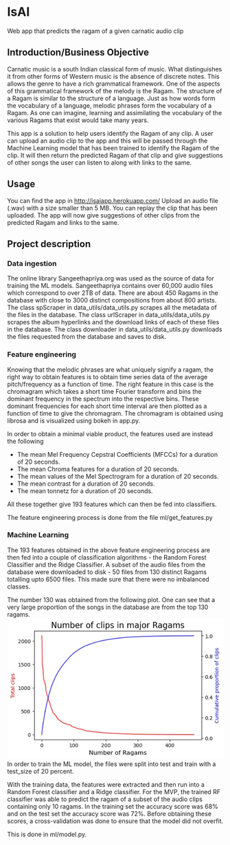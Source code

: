 # IsAI
Web app that predicts the ragam of a given carnatic audio clip

## Introduction/Business Objective
Carnatic music is a south Indian classical form of music. What distinguishes it from other forms of Western music is the absence of discrete notes.
This allows the genre to have a rich grammatical framework. One of the aspects of this grammatical framework of the melody is the Ragam.
The structure of a Ragam is similar to the structure of a language. Just as how words form the vocabulary of a language, melodic phrases form the vocabulary of a Ragam.
As one can imagine, learning and assimilating the vocabulary of the various Ragams that exist would take many years.

This app is a solution to help users identify the Ragam of any clip. A user can upload an audio clip to the app and this will be passed through the Machine Learning model that has been trained to 
identify the Ragam of the clip. It will then return the predicted Ragam of that clip and give suggestions of other songs the user can listen to along with links to the same.


## Usage
You can find the app in http://isaiapp.herokuapp.com/
Upload an audio file (.wav) with a size smaller than 5 MB. You can replay the clip that has been uploaded. The app will now give suggestions of other clips from the predicted Ragam and links to the same.


## Project description

### Data ingestion 
The online library Sangeethapriya.org was used as the source of data for training the ML models. 
Sangeethapriya contains over 60,000 audio files which correspond to over 2TB of data. There are about 450 Ragams in the database with close to 3000 distinct compositions from about 800 artists.
The class spScraper in data_utils/data_utils.py scrapes all the metadata of the files in the database.
The class urlScraper in data_utils/data_utils.py scrapes the album hyperlinks and the download links of each of these files in the database.
The class downloader in data_utils/data_utils.py downloads the files requested from the database and saves to disk.

### Feature engineering 
Knowing that the melodic phrases are what uniquely signify a ragam, the right way to obtain features is to obtain time series data of the average pitch/frequency as a function of time.
The right feature in this case is the chromagram which takes a short time Fourier transform and bins the dominant frequency in the spectrum into the respective bins. These dominant frequencies for each short time interval are then plotted as a function of time to give the chromagram.
The chromagram is obtained using librosa and is visualized using bokeh in app.py.

In order to obtain a minimal viable product, the features used are instead the following
- The mean Mel Frequency Cepstral Coefficients (MFCCs) for a duration of 20 seconds.
- The mean Chroma features for a duration of 20 seconds.
- The mean values of the Mel Spectrogram for a duration of 20 seconds.
- The mean contrast for a duration of 20 seconds.
- The mean tonnetz for a duration of 20 seconds.

All these together give 193 features which can then be fed into classifiers.

The feature engineering process is done from the file ml/get_features.py

### Machine Learning 
The 193 features obtained in the above feature engineering process are then fed into a couple of classification algorithms - the Random Forest Classifier and the Ridge Classifier. 
A subset of the audio files from the database were downloaded to disk - 50 files from 130 distinct Ragams totalling upto 6500 files. This made sure that there were no imbalanced classes.

The number 130 was obtained from the following plot. One can see that a very large proportion of the songs in the database are from the top 130 ragams. 
![](clips_per_ragam.jpg)
In order to train the ML model, the files were split into test and train with a test_size of 20 percent. 

With the training data, the features were extracted and then run into a Random Forest classifier and a Ridge classifier. 
For the MVP, the trained RF classifier was able to predict the ragam of a subset of the audio clips containing only 10 ragams. 
In the training set the accuracy score was 68% and on the test set the accuracy score was 72%. Before obtaining these scores, a cross-validation was done to ensure that the model did not overfit.

This is done in ml/model.py. 


